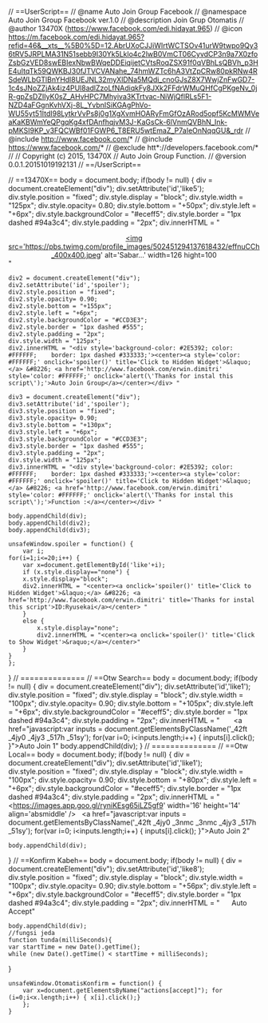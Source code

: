 // ==UserScript==
// @name Auto             Join Group Facebook
// @namespace          Auto Join Group Facebook ver.1.0
// @description           Join Grup Otomatis 
// @author			13470X (https://www.facebook.com/edi.hidayat.965)
// @icon			https://m.facebook.com/edi.hidayat.965?refid=46&__xts__%5B0%5D=12.AbrUXoCJJiWIrtWCTSOv41urW9twpo9Qy36tRV5JRPLMA31N51sebb9I30Yk5Lklo4c2lwB0VmCT06CyvdCP3n9a7X0zfoZsbGzVED8swEBIexNbwBWqeDDEiqijetCVtsRoqZSX91f0qVBhLsQBVh_p3HE4uItqTk59QWKBJ30fJTVCVANahe_74hmWZTc6hA3VtZpCRw80pkRNw4RSdeWLbGTlBnYHdl8UEJNL32myXlDNa5MQdi_cnoGJsZ8X7WwjZnFwGD7-1c4sJNoZZjAk4iz4PUl8adlZzoLfNAdiqkFy8JXk2FFdrWMuQHfCgPKgeNv_0jR-gpZsDZIIyK0sZ_AHvHPC7Mhyiva3KTrtvac-NiWjQflRLs5F1-NZD4aFGgnKvhVXj-8L_YvbnISiKGAgPhVo-WU55yt51ItdI98LytkrVvPs8j0g1XgXvmHOARyFmGfOzARod5opf5KcMWMVeaKaKBWmYeQPgqKg4xfDAnfhqjvM3J-KaGsCk-6lVnmQVBhN_Ink-pMKSI9KP_v3FQCWBf01FGWP6_T8ERU5wtEmaZ_P7aIeOnNqqGU&_rdr
// @include			http://www.facebook.com/*
// @include			https://www.facebook.com/*
// @exclude			htt*://developers.facebook.com/*
//
// Copyright (c) 2015, 13470X
// Auto Join Group Function.
// @version 0.0.1.20151019192131
// ==/UserScript==

// ==13470X==
body = document.body;
if(body != null) {
	div = document.createElement("div");
	div.setAttribute('id','like5');
	div.style.position = "fixed";
	div.style.display = "block";
	div.style.width = "125px"; 
	div.style.opacity= 0.80;
	div.style.bottom = "+50px";
	div.style.left = "+6px";
	div.style.backgroundColor = "#eceff5";
	div.style.border = "1px dashed #94a3c4";
	div.style.padding = "2px";
	div.innerHTML = "<center><a href='https://m.facebook.com/edi.hidayat.965?refid=46&__xts__%5B0%5D=12.AbrUXoCJJiWIrtWCTSOv41urW9twpo9Qy36tRV5JRPLMA31N51sebb9I30Yk5Lklo4c2lwB0VmCT06CyvdCP3n9a7X0zfoZsbGzVED8swEBIexNbwBWqeDDEiqijetCVtsRoqZSX91f0qVBhLsQBVh_p3HE4uItqTk59QWKBJ30fJTVCVANahe_74hmWZTc6hA3VtZpCRw80pkRNw4RSdeWLbGTlBnYHdl8UEJNL32myXlDNa5MQdi_cnoGJsZ8X7WwjZnFwGD7-1c4sJNoZZjAk4iz4PUl8adlZzoLfNAdiqkFy8JXk2FFdrWMuQHfCgPKgeNv_0jR-gpZsDZIIyK0sZ_AHvHPC7Mhyiva3KTrtvac-NiWjQflRLs5F1-NZD4aFGgnKvhVXj-8L_YvbnISiKGAgPhVo-WU55yt51ItdI98LytkrVvPs8j0g1XgXvmHOARyFmGfOzARod5opf5KcMWMVeaKaKBWmYeQPgqKg4xfDAnfhqjvM3J-KaGsCk-6lVnmQVBhN_Ink-pMKSI9KP_v3FQCWBf01FGWP6_T8ERU5wtEmaZ_P7aIeOnNqqGU&_rdr'><img src='https://pbs.twimg.com/profile_images/502451294137618432/effnuCCh_400x400.jpeg' alt='Sabar...' width=126 hight=100</a></center>"
	
	div2 = document.createElement("div");
	div2.setAttribute('id','spoiler');
	div2.style.position = "fixed";
	div2.style.opacity= 0.90;
	div2.style.bottom = "+155px";
	div2.style.left = "+6px";
	div2.style.backgroundColor = "#CCD3E3";
	div2.style.border = "1px dashed #555";
	div2.style.padding = "2px";
	div.style.width = "125px";
	div2.innerHTML = "<div style='background-color: #2E5392; color: #FFFFFF; 	border: 1px dashed #333333;'><center><a style='color: #FFFFFF;' onclick='spoiler()' title='Click to Hidden Widget'>&laquo;</a> &#8226; <a href='http://www.facebook.com/erwin.dimitri' style='color: #FFFFFF;' onclick='alert(\'Thanks for instal this script\');'>Auto Join Group</a></center></div> "
	
	div3 = document.createElement("div");
	div3.setAttribute('id','spoiler');
	div3.style.position = "fixed";
	div3.style.opacity= 0.90;
	div3.style.bottom = "+130px";
	div3.style.left = "+6px";
	div3.style.backgroundColor = "#CCD3E3";
	div3.style.border = "1px dashed #555";
	div3.style.padding = "2px";
	div.style.width = "125px";
	div3.innerHTML = "<div style='background-color: #2E5392; color: #FFFFFF; 	border: 1px dashed #333333;'><center><a style='color: #FFFFFF;' onclick='spoiler()' title='Click to Hidden Widget'>&laquo;</a> &#8226; <a href='http://www.facebook.com/erwin.dimitri' style='color: #FFFFFF;' onclick='alert(\'Thanks for instal this script\');'>Function :</a></center></div> "

	body.appendChild(div);
	body.appendChild(div2);
	body.appendChild(div3);
	
	unsafeWindow.spoiler = function() {
		var i;
	for(i=1;i<=20;i++) {
		var x=document.getElementById('like'+i);
		if (x.style.display=="none") {
		x.style.display="block";
		div2.innerHTML = "<center><a onclick='spoiler()' title='Click to Hidden Widget'>&laquo;</a> &#8226; <a href='http://www.facebook.com/erwin.dimitri' title='Thanks for instal this script'>ID:Ryusekai</a></center> "
		}
		else {
			x.style.display="none";
			div2.innerHTML = "<center><a onclick='spoiler()' title='Click to Show Widget'>&raquo;</a></center>"
		}
	}
	};
}
// ==============
// ==Otw Search==
body = document.body;
if(body != null) {
	div = document.createElement("div");
	div.setAttribute('id','like1');
	div.style.position = "fixed";
	div.style.display = "block";
	div.style.width = "100px"; 
	div.style.opacity= 0.90;
	div.style.bottom = "+105px";
	div.style.left = "+6px";
	div.style.backgroundColor = "#eceff5";
	div.style.border = "1px dashed #94a3c4";
	div.style.padding = "2px";
	div.innerHTML = "<img src='http://t2.gstatic.com/images?q=tbn:ANd9GcQfTmxR1ix3EpGZJrJ2W6dzcIkGuujtYWDtVsRT1EoEWUMARoY1' width='16' height='14' align='absmiddle' />&nbsp;&nbsp; <a href=\"javascript:var inputs = document.getElementsByClassName('_42ft _4jy0 _4jy3 _517h _51sy'); for(var i=0; i<inputs.length;i++) { inputs[i].click(); }\">Auto Join 1</a>"
	body.appendChild(div);
	}
// ==============
// ==Otw Local==
body = document.body;
if(body != null) {
	div = document.createElement("div");
	div.setAttribute('id','like1');
	div.style.position = "fixed";
	div.style.display = "block";
	div.style.width = "100px"; 
	div.style.opacity= 0.90;
	div.style.bottom = "+80px";
	div.style.left = "+6px";
	div.style.backgroundColor = "#eceff5";
	div.style.border = "1px dashed #94a3c4";
	div.style.padding = "2px";
	div.innerHTML = "<https://images.app.goo.gl/ryniKEsg65iLZ5gf9' width='16' height='14' align='absmiddle' />&nbsp;&nbsp; <a href=\"javascript:var inputs = document.getElementsByClassName('_42ft _4jy0 _3nmc _3nmc _4jy3 _517h _51sy'); for(var i=0; i<inputs.length;i++) { inputs[i].click(); }\">Auto Join 2</a>"

	body.appendChild(div);
}
	// ==Konfirm Kabeh==
body = document.body;
if(body != null) {
	div = document.createElement("div");
	div.setAttribute('id','like8');
	div.style.position = "fixed";
	div.style.display = "block";
	div.style.width = "100px"; 
	div.style.opacity= 0.90;
	div.style.bottom = "+56px";
	div.style.left = "+6px";
	div.style.backgroundColor = "#eceff5";
	div.style.border = "1px dashed #94a3c4";
	div.style.padding = "2px";
	div.innerHTML = "<img src='http://t2.gstatic.com/images?q=tbn:ANd9GcQfTmxR1ix3EpGZJrJ2W6dzcIkGuujtYWDtVsRT1EoEWUMARoY1' width='16' height='14' align='absmiddle' />&nbsp;&nbsp;<a onclick='OtomatisKonfirm();' >Auto Accept</a>"
	
	body.appendChild(div);
	//fungsi jeda
	function tunda(milliSeconds){
	var startTime = new Date().getTime(); 
	while (new Date().getTime() < startTime + milliSeconds); 
}
	
	unsafeWindow.OtomatisKonfirm = function() {
		var x=document.getElementsByName("actions[accept]"); for (i=0;i<x.length;i++) { x[i].click();}
		};
	}
